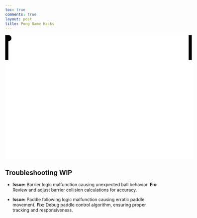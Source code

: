 ```yaml
---
toc: true
comments: true
layout: post
title: Pong Game Hacks
---
```

<html>
<style>
  #game {
    position: relative;
    width: 600px;
    height: 400px;
    background-color: white;
    border: solid
    border-radius: 25px
  }
  .paddle {
    position: absolute;
    width: 10px;
    height: 80px;
    background-color: black;
  }
  #leftPaddle {
    left: 0;
  }
  #rightPaddle {
    right: 0;
  }
  #ball {
    position: absolute;
    width: 20px;
    height: 20px;
    background-color: black;
    border-radius: 50%;
  }
</style>
<body>
  <div id="game">
    <div id="leftPaddle" class="paddle"></div>
    <div id="rightPaddle" class="paddle"></div>
    <div id="ball"></div>
  </div>

  <script>
    const game = document.getElementById('game');
    const leftPaddle = document.getElementById('leftPaddle');
    const rightPaddle = document.getElementById('rightPaddle');
    const ball = document.getElementById('ball');
    const gameWidth = game.offsetWidth;
    const gameHeight = game.offsetHeight;
    let ballX = gameWidth / 2;
    let ballY = gameHeight / 2;
    let ballSpeedX = 2;
    let ballSpeedY = 2;
    let leftPaddleY = gameHeight / 2 - leftPaddle.offsetHeight / 2;
    let rightPaddleY = gameHeight / 2 - rightPaddle.offsetHeight / 2;

    document.addEventListener('keydown', (event) => {
      if (event.key === 'ArrowUp' && leftPaddleY > 0) {
        leftPaddleY -= 10;
      } else if (event.key === 'ArrowDown' && leftPaddleY < gameHeight - leftPaddle.offsetHeight) {
        leftPaddleY += 10;
      }
    });

    function update() {
      // Move paddles
      leftPaddle.style.top = leftPaddleY + 'px';
      rightPaddle.style.top = rightPaddleY + 'px';

      // Move ball
      ballX += ballSpeedX;
      ballY += ballSpeedY;
      ball.style.left = ballX + 'px';
      ball.style.top = ballY + 'px';

      // Ball collision with walls
      if (ballY <= 0 || ballY >= gameHeight - game.offsetWidth) {
        ballSpeedY *= -1;
      } 

      // Ball collision with paddles
      if (
        (ballX <= leftPaddle.offsetWidth && ballY >= leftPaddleY && ballY <= leftPaddleY + leftPaddle.offsetHeight) ||
        (ballX >= gameWidth - rightPaddle.offsetWidth - ball.offsetWidth && ballY >= rightPaddleY && ballY <= rightPaddleY + rightPaddle.offsetHeight)
      ) {
        ballSpeedX *= -1;
      }

      // AI for right paddle
      if (ballSpeedX > 0) {
        if (ballY < rightPaddleY + rightPaddle.offsetHeight / 2) {
          rightPaddleY -= 3;
        } else {
          rightPaddleY += 3;
        }
      }

      // Loop the game
      requestAnimationFrame(update);
    }

    // Start the game loop
    update();
  </script>
</body>
</html>

## Troubleshooting WIP

- **Issue:** Barrier logic malfunction causing unexpected ball behavior.
  **Fix:** Review and adjust barrier collision calculations for accuracy.

- **Issue:** Paddle following logic malfunction causing erratic paddle movement.
  **Fix:** Debug paddle control algorithm, ensuring proper tracking and responsiveness.
